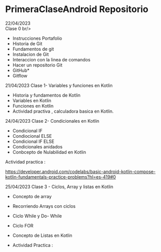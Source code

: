 # PrimeraClaseAndroid Repositorio

22/04/2023
<br>Clase 0 br/> 

* Instrucciones Portafolio 
* Historia de Git 
* Fundamentos de git
* Instalacion de Git
* Interaccion con la linea de comandos
* Hacer un repositorio Git
* GitHub*
* Gitflow

21/04/2023
Clase 1- Variables y funciones en Kotlin 

* Historia y fundamentos de Kotlin 
* Variables en Kotlin 
* Funciones en Kotlin 
* Actividad practiva , calculadora basica en Kotlin.

24/04/2023
Clase 2- Condicionales en Kotlin 

* Condicional IF
* Condiocional ELSE 
* Condicional IF ELSE 
* Condicionales anidados
* Conbcepto de Nulabilidad en Kotlin 

Actividad practica : 

https://developer.android.com/codelabs/basic-android-kotlin-compose-kotlin-fundamentals-practice-problems?hl=es-419#0

25/04/2023
Clase 3 - Ciclos, Array y listas en Kotlin 

* Concepto de array 
* Recorriendo Arrays con ciclos 
* Ciclo While y Do- While
* Ciclo FOR 
* Concepto de Listas en Kotlin 

* Actividad Practica : 
